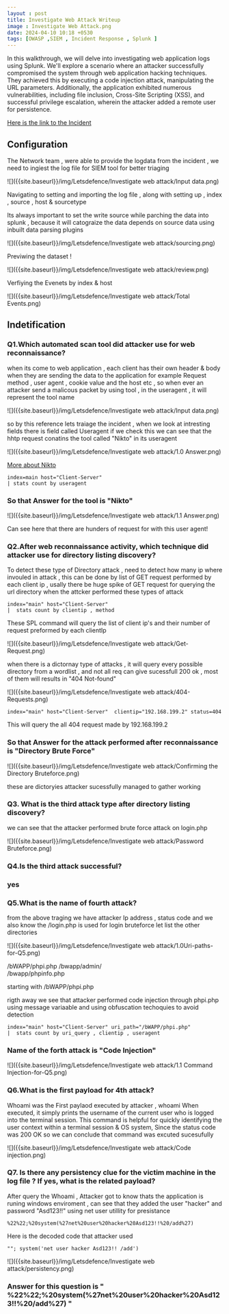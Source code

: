 ```yaml
---
layout : post
title: Investigate Web Attack Writeup
image : Investigate Web Attack.png
date: 2024-04-10 10:18 +0530
tags: [OWASP ,SIEM , Incident Response , Splunk ] 
---
```


In this walkthrough, we will delve into investigating web application logs using Splunk. We'll explore a scenario where an attacker successfully compromised the system through web application hacking techniques. They achieved this by executing a code injection attack, manipulating the URL parameters. Additionally, the application exhibited numerous vulnerabilities, including file inclusion, Cross-Site Scripting (XSS), and successful privilege escalation, wherein the attacker added a remote user for persistence.  

[Here is the link to the Incident ](https://app.letsdefend.io/challenge/investigate-web-attack)

## Configuration

The Network team , were able to provide the logdata from the incident , we need to ingiest the log file for SIEM tool for better triaging 

![]({{site.baseurl}}/img/Letsdefence/Investigate web attack/Input data.png)

Navigating to setting and importing the log file , along with setting up , index , source , host & sourcetype 

Its always important to set the write source while parching the data into splunk , because it will catograize the data depends on source data using inbuilt data parsing plugins

![]({{site.baseurl}}/img/Letsdefence/Investigate web attack/sourcing.png)

Previwing the dataset !

![]({{site.baseurl}}/img/Letsdefence/Investigate web attack/review.png)

Verfiying the Evenets by index & host 

![]({{site.baseurl}}/img/Letsdefence/Investigate web attack/Total Events.png)

## Indetification 

### Q1.Which automated scan tool did attacker use for web reconnaissance? 

when its come to web application , each client has their own header & body when they are sending the data to the application for example Request method , user agent , cookie value and the host etc , so when ever an attacker send a malicous packet by using tool , in the useragent , it will represent the tool name 

![]({{site.baseurl}}/img/Letsdefence/Investigate web attack/Input data.png)

so by this reference lets traiage the incident , when we look at intresting fields there is field called Useragent if we check this we can see that the hhtp request conatins the tool called "Nikto" in its useragent 

![]({{site.baseurl}}/img/Letsdefence/Investigate web attack/1.0 Answer.png)

[More about Nikto ](https://github.com/sullo/nikto)

```
index=main host="Client-Server"
| stats count by useragent
 ```

### So that Answer for the tool is "Nikto" 

![]({{site.baseurl}}/img/Letsdefence/Investigate web attack/1.1 Answer.png) 

Can see here that there are hunders of request for with this user agent! 

### Q2.After web reconnaissance activity, which technique did attacker use for directory listing discovery?

To detect these type of Directory attack , need to detect how many ip where invouled in attack , this can be done by list of GET request performed by each client ip , usally there be huge spike of GET request for querying the url directory when the attcker performed these types of attack 

```
index="main" host="Client-Server" 
|  stats count by clientip , method
```

These SPL command will query the list of client ip's and their number of request preformed by each clientIp

![]({{site.baseurl}}/img/Letsdefence/Investigate web attack/Get-Request.png)

when there is a dictornay type of attacks , it will query every possible directory from a wordlist , and not all req can give sucessfull 200 ok , most of them will results in "404 Not-found" 

![]({{site.baseurl}}/img/Letsdefence/Investigate web attack/404-Requests.png)

```
index="main" host="Client-Server"  clientip="192.168.199.2" status=404
```

This will query the all 404 request made by 192.168.199.2 

### So that Answer for the attack performed after reconnaissance is "Directory Brute Force" 

![]({{site.baseurl}}/img/Letsdefence/Investigate web attack/Confirming the Directory Bruteforce.png) 

these are dictoryies attacker sucessfully managed to gather working 

### Q3. What is the third attack type after directory listing discovery?

we can see that the attacker performed brute force attack on login.php 

![]({{site.baseurl}}/img/Letsdefence/Investigate web attack/Password Bruteforce.png)

### Q4.Is the third attack successful?

### yes 

### Q5.What is the name of fourth attack?

from the above traging we have attacker Ip address , status code and we also know the /login.php is used for login bruteforce let list the other directories 

![]({{site.baseurl}}/img/Letsdefence/Investigate web attack/1.0Uri-paths-for-Q5.png)

/bWAPP/phpi.php	
/bwapp/admin/	
/bwapp/phpinfo.php

starting with /bWAPP/phpi.php 

rigth away we see that attacker performed code injection through phpi.php using message variaable and using obfuscation techoquies to avoid detection 

```
index="main" host="Client-Server" uri_path="/bWAPP/phpi.php" 
|  stats count by uri_query , clientip , useragent
```

### Name of the forth attack is "Code Injection"

![]({{site.baseurl}}/img/Letsdefence/Investigate web attack/1.1 Command Injection-for-Q5.png)

### Q6.What is the first payload for 4th attack?

Whoami was the First paylaod executed by attacker , whoami When executed, it simply prints the username of the current user who is logged into the terminal session. This command is helpful for quickly identifying the user context within a terminal session & OS system, Since the status code was 200 OK so we can conclude that command was excuted sucesufully 

![]({{site.baseurl}}/img/Letsdefence/Investigate web attack/Code injection.png)

### Q7. Is there any persistency clue for the victim machine in the log file ? If yes, what is the related payload?

After query the Whoami , Attacker got to know thats the application is runing windows enviroment , can see that they added the user "hacker" and password "Asd123!!" using net user utillity for presistance 

```
%22%22;%20system(%27net%20user%20hacker%20Asd123!!%20/add%27)
```
Here is the decoded code that attacker used 

```
""; system('net user hacker Asd123!! /add')
```

![]({{site.baseurl}}/img/Letsdefence/Investigate web attack/persistency.png)

### Answer for this question is " %22%22;%20system(%27net%20user%20hacker%20Asd123!!%20/add%27) "



